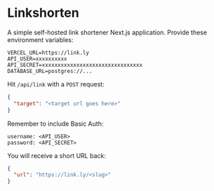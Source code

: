 # Linkshorten

A simple self-hosted link shortener Next.js application. Provide these environment variables:

```env
VERCEL_URL=https://link.ly
API_USER=xxxxxxxxxx
API_SECRET=xxxxxxxxxxxxxxxxxxxxxxxxxxxxxxxx
DATABASE_URL=postgres://...
```

Hit `/api/link` with a `POST` request:

```json
{
  "target": "<target url goes here>"
}
```

Remember to include Basic Auth:

```
username: <API_USER>
password: <API_SECRET>
```

You will receive a short URL back:

```json
{
  "url": "https://link.ly/<slug>"
}
```
